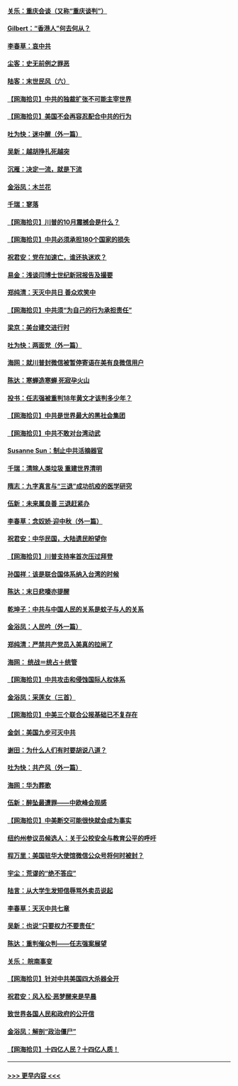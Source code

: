 #### [关乐：重庆会谈（又称“重庆谈判”）](../pages/nsc993/n12437525.md?t=09292002) 
#### [Gilbert：“香港人”何去何从？](../pages/nsc993/n12435894.md?t=09292002) 
#### [李春草：哀中共](../pages/nsc993/n12435874.md?t=09292002) 
#### [尘客：史无前例之罪恶](../pages/nsc993/n12435762.md?t=09292002) 
#### [陆客：末世民风（六）](../pages/nsc993/n12435354.md?t=09292002) 
#### [【网海拾贝】中共的独裁扩张不可能主宰世界](../pages/nsc993/n12435151.md?t=09292002) 
#### [【网海拾贝】美国不会再容忍配合中共的行为](../pages/nsc993/n12433808.md?t=09292002) 
#### [吐为快：迷中醒（外一篇）](../pages/nsc993/n12433585.md?t=09292002) 
#### [吴新：越胡挣扎死越突](../pages/nsc993/n12433562.md?t=09292002) 
#### [沉雁：决定一流，就是下流](../pages/nsc993/n12432128.md?t=09292002) 
#### [金浴凤：木兰花](../pages/nsc993/n12432124.md?t=09292002) 
#### [千瑞：寥落](../pages/nsc993/n12432071.md?t=09292002) 
#### [【网海拾贝】川普的10月震撼会是什么？](../pages/nsc993/n12431624.md?t=09292002) 
#### [【网海拾贝】中共必须承担180个国家的损失](../pages/nsc993/n12428893.md?t=09292002) 
#### [祝君安：党在加速亡，谁还执迷欢？](../pages/nsc993/n12428652.md?t=09292002) 
#### [易金：浅谈闫博士世纪新冠报告及撮要](../pages/nsc993/n12426822.md?t=09292002) 
#### [郑纯清：天灭中共日 善众欢笑中](../pages/nsc993/n12426784.md?t=09292002) 
#### [【网海拾贝】中共须“为自己的行为承担责任”](../pages/nsc993/n12426067.md?t=09292002) 
#### [梁京：美台建交进行时](../pages/nsc993/n12424066.md?t=09292002) 
#### [吐为快：两面党（外一篇）](../pages/nsc993/n12424043.md?t=09292002) 
#### [海网：就川普封微信被暂停寄语在美有良微信用户](../pages/nsc993/n12424021.md?t=09292002) 
#### [陈达：寒蝉造寒蝉 死寂孕火山](../pages/nsc993/n12423958.md?t=09292002) 
#### [投书：任志强被重判18年黄文才该判多少年？](../pages/nsc993/n12423672.md?t=09292002) 
#### [【网海拾贝】中共是世界最大的黑社会集团](../pages/nsc993/n12423543.md?t=09292002) 
#### [【网海拾贝】中共不敢对台湾动武](../pages/nsc993/n12421418.md?t=09292002) 
#### [Susanne Sun：制止中共活摘器官](../pages/nsc993/n12419654.md?t=09292002) 
#### [千瑞：清除人类垃圾 重建世界清明](../pages/nsc993/n12419414.md?t=09292002) 
#### [隋志：九字真言与“三退”成功抗疫的医学研究](../pages/nsc993/n12419248.md?t=09292002) 
#### [伍新：未来属良善 三退赶紧办](../pages/nsc993/n12418496.md?t=09292002) 
#### [李春草：念奴娇·迎中秋（外一篇）](../pages/nsc993/n12418465.md?t=09292002) 
#### [祝君安：中华民国，大陆遗民盼望你](../pages/nsc993/n12418089.md?t=09292002) 
#### [【网海拾贝】川普支持率首次压过拜登](../pages/nsc993/n12418050.md?t=09292002) 
#### [孙国祥：该是联合国体系纳入台湾的时候](../pages/nsc993/n12417369.md?t=09292002) 
#### [陈达：末日悲嚎亦提醒](../pages/nsc993/n12416736.md?t=09292002) 
#### [乾坤子：中共与中国人民的关系是蚊子与人的关系](../pages/nsc993/n12416632.md?t=09292002) 
#### [金浴凤：人民吟（外一篇）](../pages/nsc993/n12416567.md?t=09292002) 
#### [郑纯清：严禁共产党员入美真的拉闸了](../pages/nsc993/n12416550.md?t=09292002) 
#### [海网： 统战＝统占＋统管](../pages/nsc993/n12416404.md?t=09292002) 
#### [【网海拾贝】中共攻击和侵蚀国际人权体系](../pages/nsc993/n12416250.md?t=09292002) 
#### [金浴凤：采莲女（三首）](../pages/nsc993/n12415517.md?t=09292002) 
#### [【网海拾贝】中美三个联合公报基础已不复存在](../pages/nsc993/n12415054.md?t=09292002) 
#### [金剑：美国九步可灭中共](../pages/nsc993/n12413183.md?t=09292002) 
#### [谢田：为什么人们有时要胡说八道？](../pages/nsc993/n12411861.md?t=09292002) 
#### [吐为快：共产风（外一篇）](../pages/nsc993/n12411761.md?t=09292002) 
#### [海网：华为葬歌](../pages/nsc993/n12410381.md?t=09292002) 
#### [伍新：醉坠最遭罪——中欧峰会观感](../pages/nsc993/n12410364.md?t=09292002) 
#### [【网海拾贝】中美断交可能很快就会成为事实](../pages/nsc993/n12409495.md?t=09292002) 
#### [纽约州参议员候选人：关于公校安全与教育公平的呼吁](../pages/nsc993/n12409228.md?t=09292002) 
#### [程万里：美国驻华大使馆微信公众号将何时被封？](../pages/nsc993/n12407397.md?t=09292002) 
#### [宇尘：荒谬的“绝不答应”](../pages/nsc993/n12407360.md?t=09292002) 
#### [陆言：从大学生发短信辱骂外卖员说起](../pages/nsc993/n12407285.md?t=09292002) 
#### [李春草：天灭中共七章](../pages/nsc993/n12406988.md?t=09292002) 
#### [吴新：也说“只要权力不要责任”](../pages/nsc993/n12406966.md?t=09292002) 
#### [陈达：重判催众判——任志强案展望](../pages/nsc993/n12404540.md?t=09292002) 
#### [关乐： 皖南事变](../pages/nsc993/n12404288.md?t=09292002) 
#### [【网海拾贝】针对中共美国四大杀器全开](../pages/nsc993/n12404172.md?t=09292002) 
#### [祝君安：风入松‧恶梦醒来是早晨](../pages/nsc993/n12401953.md?t=09292002) 
#### [致世界各国人民和政府的公开信](../pages/nsc993/n12401824.md?t=09292002) 
#### [金浴凤：解剖“政治僵尸”](../pages/nsc993/n12401808.md?t=09292002) 
#### [【网海拾贝】十四亿人民？十四亿人质！](../pages/nsc993/n12401708.md?t=09292002) 

----
#### [ >>> 更早内容 <<< ](../indexes/nsc993-earlier.md)
